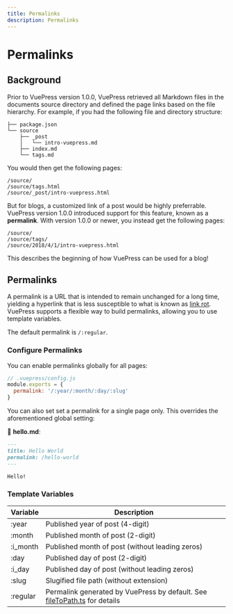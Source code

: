 ```yaml
---
title: Permalinks
description: Permalinks
---
```

# Permalinks

## Background

Prior to VuePress version 1.0.0, VuePress retrieved all Markdown files in the documents source directory and defined the page links based on the file hierarchy. For example, if you had the following file and directory structure:

```
├── package.json
└── source
    ├── _post
    │   └── intro-vuepress.md
    ├── index.md
    └── tags.md
```

You would then get the following pages:

```
/source/
/source/tags.html
/source/_post/intro-vuepress.html
```

But for blogs, a customized link of a post would be highly preferrable. VuePress version 1.0.0 introduced support for this feature, known as a **permalink**. With version 1.0.0 or newer, you instead get the following pages:

```
/source/
/source/tags/
/source/2018/4/1/intro-vuepress.html
```

This describes the beginning of how VuePress can be used for a blog!

## Permalinks

A permalink is a URL that is intended to remain unchanged for a long time, yielding a hyperlink that is less susceptible to what is known as [link rot](https://en.wikipedia.org/wiki/Link_rot). VuePress supports a flexible way to build permalinks, allowing you to use template variables.

The default permalink is `/:regular`.

### Configure Permalinks

You can enable permalinks globally for all pages:

```js
// .vuepress/config.js
module.exports = {
  permalink: '/:year/:month/:day/:slug'
}
```

You can also set set a permalink for a single page only. This overrides the aforementioned global setting:

📝 **hello.md**:

```markdown
---
title: Hello World
permalink: /hello-world
---

Hello!
```

### Template Variables

| Variable | Description |
| --- | --- |
| :year | Published year of post (4-digit) |
| :month | Published month of post (2-digit) |
| :i_month | Published month of post (without leading zeros) |
| :day | Published day of post (2-digit) |
| :i_day | Published day of post (without leading zeros) |
| :slug | Slugified file path (without extension) |
| :regular | Permalink generated by VuePress by default. See [fileToPath.ts](https://github.com/vuejs/vuepress/blob/master/packages/%40vuepress/shared-utils/src/fileToPath.ts) for details |
